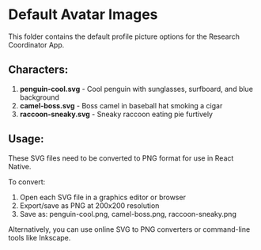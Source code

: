 # Default Avatar Images

This folder contains the default profile picture options for the Research Coordinator App.

## Characters:

1. **penguin-cool.svg** - Cool penguin with sunglasses, surfboard, and blue background
2. **camel-boss.svg** - Boss camel in baseball hat smoking a cigar  
3. **raccoon-sneaky.svg** - Sneaky raccoon eating pie furtively

## Usage:

These SVG files need to be converted to PNG format for use in React Native. 

To convert:
1. Open each SVG file in a graphics editor or browser
2. Export/save as PNG at 200x200 resolution
3. Save as: penguin-cool.png, camel-boss.png, raccoon-sneaky.png

Alternatively, you can use online SVG to PNG converters or command-line tools like Inkscape.